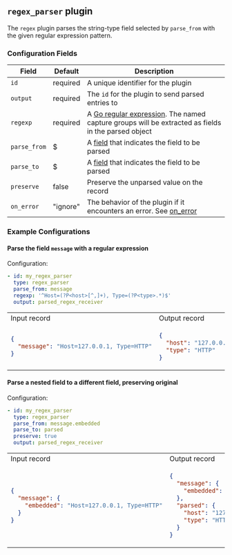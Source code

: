 ## `regex_parser` plugin

The `regex` plugin parses the string-type field selected by `parse_from` with the given regular expression pattern.

### Configuration Fields

| Field        | Default  | Description                                                                                                                                          |
| ---          | ---      | ---                                                                                                                                                  |
| `id`         | required | A unique identifier for the plugin                                                                                                                   |
| `output`     | required | The `id` for the plugin to send parsed entries to                                                                                                    |
| `regexp`     | required | A [Go regular expression](https://github.com/google/re2/wiki/Syntax). The named capture groups will be extracted as fields in the parsed object      |
| `parse_from` | $        | A [field](/docs/field.md) that indicates the field to be parsed                                                                                      |
| `parse_to`   | $        | A [field](/docs/field.md) that indicates the field to be parsed                                                                                      |
| `preserve`   | false    | Preserve the unparsed value on the record                                                                                                            |
| `on_error`   | "ignore" | The behavior of the plugin if it encounters an error. See [on_error](/TODO)                                                                          |

### Example Configurations


#### Parse the field `message` with a regular expression

Configuration:
```yaml
- id: my_regex_parser
  type: regex_parser
  parse_from: message
  regexp: '^Host=(?P<host>[^,]+), Type=(?P<type>.*)$'
  output: parsed_regex_receiver
```

<table>
<tr><td> Input record </td> <td> Output record </td></tr>
<tr>
<td>

```json
{
  "message": "Host=127.0.0.1, Type=HTTP"
}
```

</td>
<td>

```json
{
  "host": "127.0.0.1",
  "type": "HTTP"
}
```

</td>
</tr>
</table>

#### Parse a nested field to a different field, preserving original

Configuration:
```yaml
- id: my_regex_parser
  type: regex_parser
  parse_from: message.embedded
  parse_to: parsed
  preserve: true
  output: parsed_regex_receiver
```

<table>
<tr><td> Input record </td> <td> Output record </td></tr>
<tr>
<td>

```json
{
  "message": {
    "embedded": "Host=127.0.0.1, Type=HTTP"
  }
}
```

</td>
<td>

```json
{
  "message": {
    "embedded": "Host=127.0.0.1, Type=HTTP"
  },
  "parsed": {
    "host": "127.0.0.1",
    "type": "HTTP"
  }
}
```

</td>
</tr>
</table>
